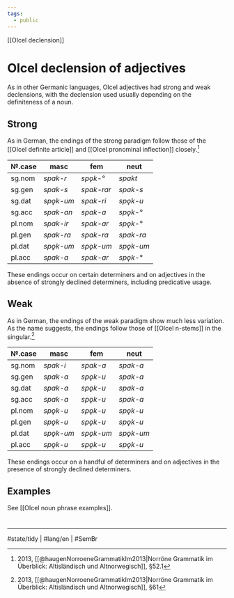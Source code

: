 ```yaml
---
tags:
  - public
---
```

[[OIcel declension]]
# OIcel declension of adjectives

As in other Germanic languages, OIcel adjectives had strong and weak declensions, with the declension used usually depending on the definiteness of a noun.

## Strong

As in German, the endings of the strong paradigm follow those of the [[OIcel definite article]] and [[OIcel pronominal inflection]] closely.[^nst]

[^nst]: 2013, [[@haugenNorroeneGrammatikIm2013|Norröne Grammatik im Überblick: Altisländisch und Altnorwegisch]], §52.1

| №.case | masc                          | fem                            | neut                          |
| ------ | ----------------------------- | ------------------------------ | ----------------------------- |
| sg.nom | <em class="ling">spak-r</em>  | <em class="ling">spǫk-°</em>   | <em class="ling">spakt</em>   |
| sg.gen | <em class="ling">spak-s</em>  | <em class="ling">spak-rar</em> | <em class="ling">spak-s</em>  |
| sg.dat | <em class="ling">spǫk-um</em> | <em class="ling">spak-ri</em>  | <em class="ling">spǫk-u</em>  |
| sg.acc | <em class="ling">spak-an</em> | <em class="ling">spak-a</em>   | <em class="ling">spǫk-°</em>  |
| pl.nom | <em class="ling">spak-ir</em> | <em class="ling">spak-ar</em>  | <em class="ling">spǫk-°</em>  |
| pl.gen | <em class="ling">spak-ra</em> | <em class="ling">spak-ra</em>  | <em class="ling">spak-ra</em> |
| pl.dat | <em class="ling">spǫk-um</em> | <em class="ling">spǫk-um</em>  | <em class="ling">spǫk-um</em> |
| pl.acc | <em class="ling">spak-a</em>  | <em class="ling">spak-ar</em>  | <em class="ling">spǫk-°</em>  |

These endings occur on certain determiners and on adjectives in the absence of strongly declined determiners,
including predicative usage.

## Weak

As in German, the endings of the weak paradigm show much less variation.
As the name suggests, the endings follow those of [[OIcel n-stems]] in the singular.[^nwe]

[^nwe]: 2013, [[@haugenNorroeneGrammatikIm2013|Norröne Grammatik im Überblick: Altisländisch und Altnorwegisch]], §61

| №.case | masc                          | fem                           | neut                          |
| ------ | ----------------------------- | ----------------------------- | ----------------------------- |
| sg.nom | <em class="ling">spak-i</em>  | <em class="ling">spak-a</em>  | <em class="ling">spak-a</em>  |
| sg.gen | <em class="ling">spak-a</em>  | <em class="ling">spǫk-u</em>  | <em class="ling">spak-a</em>  |
| sg.dat | <em class="ling">spak-a</em>  | <em class="ling">spǫk-u</em>  | <em class="ling">spak-a</em>  |
| sg.acc | <em class="ling">spak-a</em>  | <em class="ling">spǫk-u</em>  | <em class="ling">spak-a</em>  |
| pl.nom | <em class="ling">spǫk-u</em>  | <em class="ling">spǫk-u</em>  | <em class="ling">spǫk-u</em>  |
| pl.gen | <em class="ling">spǫk-u</em>  | <em class="ling">spǫk-u</em>  | <em class="ling">spǫk-u</em>  |
| pl.dat | <em class="ling">spǫk-um</em> | <em class="ling">spǫk-um</em> | <em class="ling">spǫk-um</em> |
| pl.acc | <em class="ling">spǫk-u</em>  | <em class="ling">spǫk-u</em>  | <em class="ling">spǫk-u</em>  |

These endings occur on a handful of determiners and on adjectives in the presence of strongly declined determiners.

## Examples

See [[OIcel noun phrase examples]].

#
---
#state/tidy | #lang/en | #SemBr
